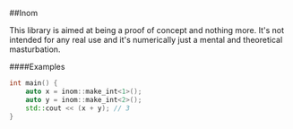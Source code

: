 ##Inom

This library is aimed at being a proof of concept and nothing more. It's not intended for any real use and it's numerically just a mental and theoretical masturbation.

####Examples

```c++
int main() {
    auto x = inom::make_int<1>();
    auto y = inom::make_int<2>();
    std::cout << (x + y); // 3
}
```
